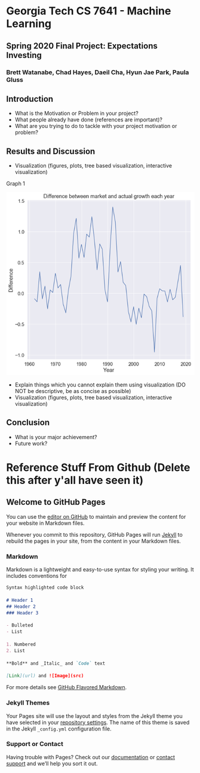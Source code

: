 # Georgia Tech CS 7641 - Machine Learning
## Spring 2020 Final Project: Expectations Investing
### Brett Watanabe, Chad Hayes, Daeil Cha, Hyun Jae Park, Paula Gluss

## Introduction
- What is the Motivation or Problem in your project?
- What people already have done (references are important)?
- What are you trying to do to tackle with your project motivation or problem?

## Results and Discussion
- Visualization (figures, plots, tree based visualization, interactive visualization)


Graph 1

![Difference between market and actual growth each year](plots/download.png) 


- Explain things which you cannot explain them using visualization (DO NOT be descriptive, be as concise as possible)
- Visualization (figures, plots, tree based visualization, interactive visualization)

## Conclusion
- What is your major achievement?
- Future work?

# Reference Stuff From Github (Delete this after y'all have seen it)

## Welcome to GitHub Pages

You can use the [editor on GitHub](https://github.com/bkwatanabe/expectationsinvesting.github.io/edit/master/index.md) to maintain and preview the content for your website in Markdown files.

Whenever you commit to this repository, GitHub Pages will run [Jekyll](https://jekyllrb.com/) to rebuild the pages in your site, from the content in your Markdown files.

### Markdown

Markdown is a lightweight and easy-to-use syntax for styling your writing. It includes conventions for

```markdown
Syntax highlighted code block

# Header 1
## Header 2
### Header 3

- Bulleted
- List

1. Numbered
2. List

**Bold** and _Italic_ and `Code` text

[Link](url) and ![Image](src)
```

For more details see [GitHub Flavored Markdown](https://guides.github.com/features/mastering-markdown/).

### Jekyll Themes

Your Pages site will use the layout and styles from the Jekyll theme you have selected in your [repository settings](https://github.com/bkwatanabe/expectationsinvesting.github.io/settings). The name of this theme is saved in the Jekyll `_config.yml` configuration file.

### Support or Contact

Having trouble with Pages? Check out our [documentation](https://help.github.com/categories/github-pages-basics/) or [contact support](https://github.com/contact) and we’ll help you sort it out.

